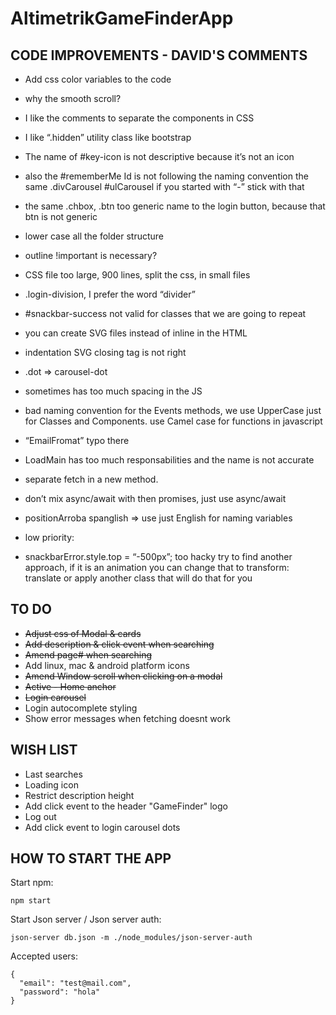 # **AltimetrikGameFinderApp**



## CODE IMPROVEMENTS - DAVID'S COMMENTS
- Add css color variables to the code
- why the smooth scroll?
- I like the comments to separate the components in CSS
- I like “.hidden” utility class like bootstrap
- The name of #key-icon is not descriptive because it’s not an icon
- also the #rememberMe Id is not following the naming convention the same .divCarousel #ulCarousel if you started with “-” stick with that
- the same .chbox, .btn too generic name to the login button, because that btn is not generic
- lower case all the folder structure
- outline !important is necessary?
- CSS file too large, 900 lines, split the css, in small files
- .login-division, I prefer the word “divider”
 
- #snackbar-success not valid for classes that we are going to repeat
- you can create SVG files instead of inline in the HTML
- indentation SVG closing tag is not right
- .dot => carousel-dot
- sometimes has too much spacing in the JS
- bad naming convention for the Events methods, we use UpperCase just for Classes and Components. use Camel case for functions in javascript
- “EmailFromat” typo there
- LoadMain has too much responsabilities and the name is not accurate
- separate fetch in a new method.
- don’t mix async/await with then promises, just use async/await
- positionArroba spanglish => use just English for naming variables
- low priority:
- snackbarError.style.top = “-500px”;
too hacky try to find another approach, if it is an animation you can change that to transform: translate or apply another class that will do that for you

## TO DO

- ~~Adjust css of Modal & cards~~
- ~~Add description & click event when searching~~
- ~~Amend page# when searching~~
- Add linux, mac & android platform icons
- ~~Amend Window scroll when clicking on a modal~~
- ~~Active - Home anchor~~
- ~~Login carousel~~
- Login autocomplete styling
- Show error messages when fetching doesnt work

## WISH LIST

- Last searches
- Loading icon
- Restrict description height
- Add click event to the header "GameFinder" logo
- Log out
- Add click event to login carousel dots



## HOW TO START THE APP

Start npm:

```
npm start
```

Start Json server / Json server auth:

```
json-server db.json -m ./node_modules/json-server-auth
```

Accepted users:

```
{
  "email": "test@mail.com",
  "password": "hola"
}
```

